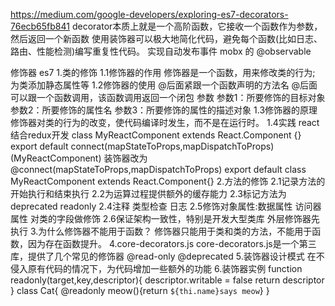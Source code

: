 https://medium.com/google-developers/exploring-es7-decorators-76ecb65fb841
decorator本质上就是一个高阶函数，它接收一个函数作为参数，然后返回一个新函数
使用装饰器可以极大地简化代码，避免每个函数(比如日志、路由、性能检测)编写重复性代码。
实现自动发布事件
mobx 的 @observable


修饰器 es7
1.类的修饰
    1.1修饰器的作用
        修饰器是一个函数，用来修改类的行为;
        为类添加静态属性等
    1.2修饰器的使用
        @后面紧跟一个函数声明的方法名
        @后面可以跟一个函数调用，该函数调用返回一个闭包
        参数
        参数1：所要修饰的目标对象
        参数2：所要修饰的属性名
        参数3：所要修饰的属性的描述对象
    1.3修饰器的原理
        修饰器对类的行为的改变，使代码编译时发生，而不是在运行时。
    1.4实践
        react结合redux开发
        class MyReactComponent extends React.Component {}
        export default connect(mapStateToProps,mapDispatchToProps)(MyReactComponent)
        装饰器改为
        @connect(mapStateToProps,mapDispatchToProps)
        export default class MyReactComponent extends React.Component{}
2.方法的修饰
  2.1记录方法的开始执行和结束执行
  2.2为运算过程提供额外的缓存能力
  2.3标记方法为deprecated readonly
  2.4注释 类型检查 日志
  2.5修饰对象属性:数据属性 访问器属性
     对类的字段做修饰
  2.6保证架构一致性，特别是开发大型类库
     外层修饰器先执行
3.为什么修饰器不能用于函数？
    修饰器只能用于类和类的方法，不能用于函数，因为存在函数提升。
4.core-decorators.js
    core-decorators.js是一个第三库，提供了几个常见的修饰器
    @read-only
    @deprecated
5.装饰器设计模式
    在不侵入原有代码的情况下，为代码增加一些额外的功能
6.装饰器实例
    function readonly(target,key,descriptor){
      descriptor.writable = false
      return descriptor
    }
    class Cat{
      @readonly
      meow(){return `${thi.name}says meow`}
    }
